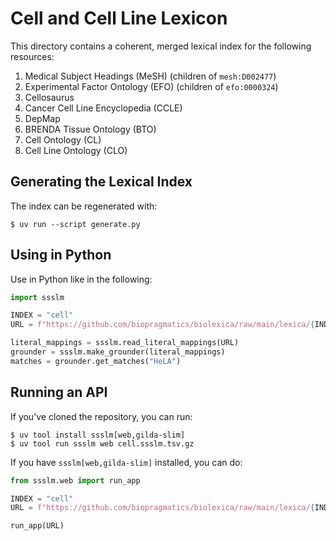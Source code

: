 # Cell and Cell Line Lexicon

This directory contains a coherent, merged lexical index for the following
resources:

1. Medical Subject Headings (MeSH) (children of `mesh:D002477`)
2. Experimental Factor Ontology (EFO) (children of `efo:0000324`)
3. Cellosaurus
4. Cancer Cell Line Encyclopedia (CCLE)
5. DepMap
6. BRENDA Tissue Ontology (BTO)
7. Cell Ontology (CL)
8. Cell Line Ontology (CLO)

## Generating the Lexical Index

The index can be regenerated with:

```console
$ uv run --script generate.py
```

## Using in Python

Use in Python like in the following:

```python
import ssslm

INDEX = "cell"
URL = f"https://github.com/biopragmatics/biolexica/raw/main/lexica/{INDEX}/{INDEX}.ssslm.tsv.gz"

literal_mappings = ssslm.read_literal_mappings(URL)
grounder = ssslm.make_grounder(literal_mappings)
matches = grounder.get_matches("HeLA")
```

## Running an API

If you've cloned the repository, you can run:

```console
$ uv tool install ssslm[web,gilda-slim]
$ uv tool run ssslm web cell.ssslm.tsv.gz
```

If you have `ssslm[web,gilda-slim]` installed, you can do:

```python
from ssslm.web import run_app

INDEX = "cell"
URL = f"https://github.com/biopragmatics/biolexica/raw/main/lexica/{INDEX}/{INDEX}.ssslm.tsv.gz"

run_app(URL)
```
